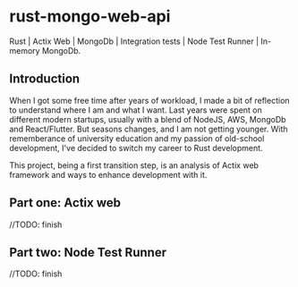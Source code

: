 # rust-mongo-web-api

Rust | Actix Web | MongoDb | Integration tests | Node Test Runner | In-memory MongoDb.

## Introduction

When I got some free time after years of workload, I made a bit of reflection to understand where I am and what I want. Last years were spent on different modern startups, usually with a blend of NodeJS, AWS, MongoDb and React/Flutter. But seasons changes, and I am not getting younger. With rememberance of university education and my passion of old-school development, I've decided to switch my career to Rust development.

This project, being a first transition step, is an analysis of Actix web framework and ways to enhance development with it.

## Part one: Actix web

//TODO: finish

## Part two: Node Test Runner

//TODO: finish
